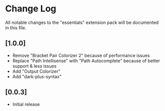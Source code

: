 # Change Log

All notable changes to the "essentials" extension pack will be documented in this file.

## [1.0.0]

- Remove "Bracket Pair Colorizer 2" because of performance issues
- Replace "Path Intellisense" with "Path Autocomplete" because of better support & less issues
- Add "Output Colorizer"
- Add "dark-plus-syntax"

## [0.0.3]

- Initial release
